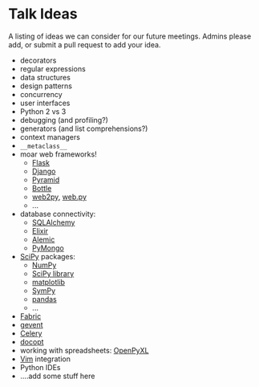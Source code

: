 # Talk Ideas

A listing of ideas we can consider for our future meetings. Admins please add,
or submit a pull request to add your idea.

* decorators
* regular expressions
* data structures
* design patterns
* concurrency
* user interfaces
* Python 2 vs 3
* debugging (and profiling?)
* generators (and list comprehensions?)
* context managers
* `__metaclass__`
* moar web frameworks!
  * [Flask](http://flask.pocoo.org/)
  * [Django](https://www.djangoproject.com/)
  * [Pyramid](http://www.pylonsproject.org/projects/pyramid/about)
  * [Bottle](http://bottlepy.org/docs/dev/index.html)
  * [web2py](http://www.web2py.com/), [web.py](http://webpy.org/)
  * ...
* database connectivity:
  * [SQLAlchemy](http://www.sqlalchemy.org/)
  * [Elixir](http://elixir.ematia.de/trac/wiki)
  * [Alemic](http://alembic.readthedocs.org/en/latest/)
  * [PyMongo](http://api.mongodb.org/python/2.7rc0/)
* [SciPy](http://www.scipy.org/) packages:
  * [NumPy](http://www.numpy.org/)
  * [SciPy library](http://www.scipy.org/scipylib/index.html)
  * [matplotlib](http://matplotlib.org/)
  * [SymPy](http://sympy.org/en/index.html)
  * [pandas](http://pandas.pydata.org/)
  * ...
* [Fabric](http://www.fabfile.org/)
* [gevent](http://www.gevent.org/)
* [Celery](http://www.celeryproject.org/)
* [docopt](http://docopt.org/)
* working with spreadsheets: [OpenPyXL](http://pythonhosted.org/openpyxl/)
* [Vim](http://www.vim.org/) integration
* Python IDEs
* ....add some stuff here
